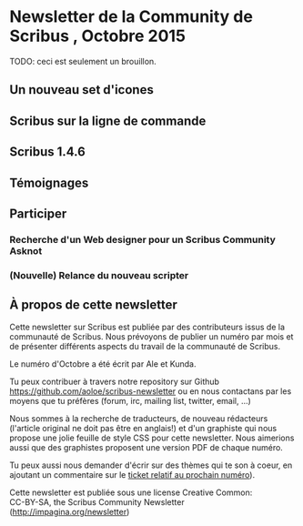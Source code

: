 # Newsletter de la Community de Scribus , Octobre 2015

TODO: ceci est seulement un brouillon.

## Un nouveau set d'icones

## Scribus sur la ligne de commande

## Scribus 1.4.6

## Témoignages

## Participer

### Recherche d'un Web designer pour un Scribus Community Asknot

### (Nouvelle) Relance du nouveau scripter

## À propos de cette newsletter

Cette newsletter sur Scribus est publiée par des contributeurs issus de la communauté de Scribus.
Nous prévoyons de publier un numéro par mois et de présenter différents aspects du travail de la communauté de Scribus.

Le numéro d'Octobre a été écrit par Ale et Kunda.

Tu peux contribuer à travers notre repository sur Github <https://github.com/aoloe/scribus-newsletter> ou en nous contactans par les moyens que tu préfères (forum, irc, mailing list, twitter, email, ...)

Nous sommes à la recherche de traducteurs, de nouveau rédacteurs (l'article original ne doit pas être en anglais!) et d'un graphiste qui nous propose une jolie feuille de style CSS pour cette newsletter.
Nous aimerions aussi que des graphistes proposent une version PDF de chaque numéro.

Tu peux aussi nous demander d'écrir sur des thèmes qui te son à coeur, en ajoutant un commentaire sur le [ticket relatif au prochain numéro](https://github.com/aoloe/scribus-newsletter/issues/7)).

Cette newsletter est publiée sous une license Creative Common:  
CC-BY-SA, the Scribus Community Newsletter (<http://impagina.org/newsletter>)
